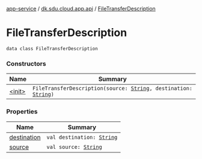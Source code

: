 [app-service](../../index.md) / [dk.sdu.cloud.app.api](../index.md) / [FileTransferDescription](./index.md)

# FileTransferDescription

`data class FileTransferDescription`

### Constructors

| Name | Summary |
|---|---|
| [&lt;init&gt;](-init-.md) | `FileTransferDescription(source: `[`String`](https://kotlinlang.org/api/latest/jvm/stdlib/kotlin/-string/index.html)`, destination: `[`String`](https://kotlinlang.org/api/latest/jvm/stdlib/kotlin/-string/index.html)`)` |

### Properties

| Name | Summary |
|---|---|
| [destination](destination.md) | `val destination: `[`String`](https://kotlinlang.org/api/latest/jvm/stdlib/kotlin/-string/index.html) |
| [source](source.md) | `val source: `[`String`](https://kotlinlang.org/api/latest/jvm/stdlib/kotlin/-string/index.html) |
